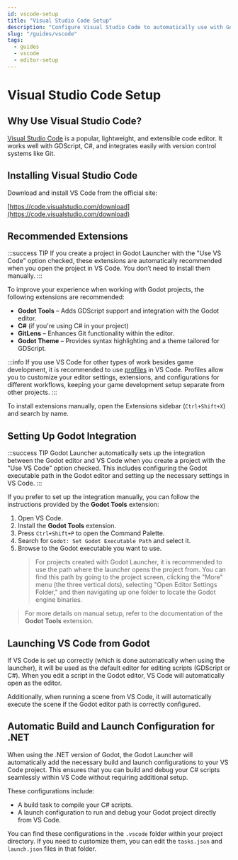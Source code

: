 ```yaml
---
id: vscode-setup
title: "Visual Studio Code Setup"
description: "Configure Visual Studio Code to automatically use with Godot Launcher projects."
slug: "/guides/vscode"
tags:
  - guides
  - vscode
  - editor-setup
---
```


# Visual Studio Code Setup

## Why Use Visual Studio Code?

[Visual Studio Code](https://code.visualstudio.com/) is a popular, lightweight, and extensible code editor. It works well with GDScript, C#, and integrates easily with version control systems like Git.

## Installing Visual Studio Code

Download and install VS Code from the official site:

[https://code.visualstudio.com/download](https://code.visualstudio.com/download)

## Recommended Extensions

:::success TIP
If you create a project in Godot Launcher with the "Use VS Code" option checked, these extensions are automatically recommended when you open the project in VS Code. You don’t need to install them manually.
:::

To improve your experience when working with Godot projects, the following extensions are recommended:

- **Godot Tools** – Adds GDScript support and integration with the Godot editor.
- **C#** (if you're using C# in your project)
- **GitLens** – Enhances Git functionality within the editor.
- **Godot Theme** – Provides syntax highlighting and a theme tailored for GDScript.

:::info
If you use VS Code for other types of work besides game development, it is recommended to use [profiles](https://code.visualstudio.com/docs/editor/profiles) in VS Code. Profiles allow you to customize your editor settings, extensions, and configurations for different workflows, keeping your game development setup separate from other projects.
:::

To install extensions manually, open the Extensions sidebar (`Ctrl+Shift+X`) and search by name.

## Setting Up Godot Integration

:::success TIP
Godot Launcher automatically sets up the integration between the Godot editor and VS Code when you create a project with the "Use VS Code" option checked. This includes configuring the Godot executable path in the Godot editor and setting up the necessary settings in VS Code.
:::

If you prefer to set up the integration manually, you can follow the instructions provided by the **Godot Tools** extension:

1. Open VS Code.
2. Install the **Godot Tools** extension.
3. Press `Ctrl+Shift+P` to open the Command Palette.
4. Search for `Godot: Set Godot Executable Path` and select it.
5. Browse to the Godot executable you want to use.
   > For projects created with Godot Launcher, it is recommended to use the path where the launcher opens the project from. You can find this path by going to the project screen, clicking the "More" menu (the three vertical dots), selecting "Open Editor Settings Folder," and then navigating up one folder to locate the Godot engine binaries.

> For more details on manual setup, refer to the documentation of the **Godot Tools** extension.

## Launching VS Code from Godot

If VS Code is set up correctly (which is done automatically when using the launcher), it will be used as the default editor for editing scripts (GDScript or C#). When you edit a script in the Godot editor, VS Code will automatically open as the editor.

Additionally, when running a scene from VS Code, it will automatically execute the scene if the Godot editor path is correctly configured.

## Automatic Build and Launch Configuration for .NET

When using the .NET version of Godot, the Godot Launcher will automatically add the necessary build and launch configurations to your VS Code project. This ensures that you can build and debug your C# scripts seamlessly within VS Code without requiring additional setup.

These configurations include:

- A build task to compile your C# scripts.
- A launch configuration to run and debug your Godot project directly from VS Code.

You can find these configurations in the `.vscode` folder within your project directory. If you need to customize them, you can edit the `tasks.json` and `launch.json` files in that folder.
